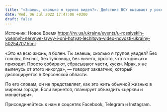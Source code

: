 ```yaml
---
title: "«Знаешь, сколько я трупов видел?». Действия ВСУ вызывают у российских военных нервные срывы и желание лечиться — перехват СБУ"
date: Wed, 06 Jul 2022 17:47:00 +0300
draft: false
---
```

Источник: Новое Время https://nv.ua/ukraine/events/u-rossiyskih-voennyh-nervnye-sryvy-i-oni-hotyat-lechitsya-video-novosti-ukrainy-50254707.html


«Это на всю жизнь, я болен. Ты знаешь, сколько я трупов увидел? Без головы, без ног, без туловища, без ничего, просто, что в «цинках» приходят. Просто собирают, сбрасывают части, куски. Мрак, я не вылечусь от этого никогда», — говорит захватчик, который дислоцируется в Херсонской области.

По его словам, он не представляет, как это жить обычной жизнью в мирном городе. Если вернется, планирует объездить «церкви и монастыри».

Присоединяйтесь к нам в соцсетях Facebook, Telegram и Instagram.

